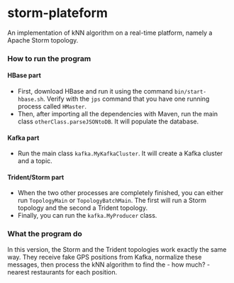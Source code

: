 # storm-plateform

An implementation of kNN algorithm on a real-time platform, namely a Apache Storm topology. 

### How to run the program
#### HBase part
- First, download HBase and run it using the command `bin/start-hbase.sh`. Verify with the `jps` command that you have
one running process called `HMaster`.
- Then, after importing all the dependencies with Maven, run the main class `otherClass.parseJSONtoDB`. It will
populate the database.

#### Kafka part
- Run the main class `kafka.MyKafkaCluster`. It will create a Kafka cluster and a topic.

#### Trident/Storm part
- When the two other processes are completely finished, you can either run `TopologyMain` or `TopologyBatchMain`.
The first will run a Storm topology and the second a Trident topology.
- Finally, you can run the `kafka.MyProducer` class.

### What the program do
In this version, the Storm and the Trident topologies work exactly the same way. They receive fake GPS positions from
Kafka, normalize these messages, then process the kNN algorithm to find the - how much? - nearest restaurants for each
position.